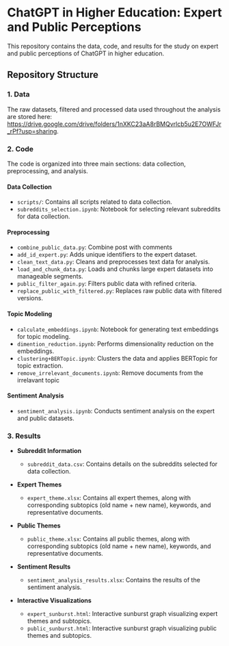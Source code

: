 # ChatGPT in Higher Education: Expert and Public Perceptions

This repository contains the data, code, and results for the study on expert and public perceptions of ChatGPT in higher education.

## Repository Structure

### 1. Data

The raw datasets, filtered and processed data used throughout the analysis are stored here: https://drive.google.com/drive/folders/1nXKC23aA8rBMQvrlcb5u2E7OWFJr_rPf?usp=sharing.

### 2. Code

The code is organized into three main sections: data collection, preprocessing, and analysis.

#### **Data Collection**
- `scripts/`: Contains all scripts related to data collection.
- `subreddits_selection.ipynb`: Notebook for selecting relevant subreddits for data collection.

#### **Preprocessing**
- `combine_public_data.py`: Combine post with comments
- `add_id_expert.py`: Adds unique identifiers to the expert dataset.
- `clean_text_data.py`: Cleans and preprocesses text data for analysis.
- `load_and_chunk_data.py`: Loads and chunks large expert datasets into manageable segments.
- `public_filter_again.py`: Filters public data with refined criteria.
- `replace_public_with_filtered.py`: Replaces raw public data with filtered versions.

#### **Topic Modeling**
- `calculate_embeddings.ipynb`: Notebook for generating text embeddings for topic modeling.
- `dimention_reduction.ipynb`: Performs dimensionality reduction on the embeddings.
- `clustering+BERTopic.ipynb`: Clusters the data and applies BERTopic for topic extraction.
- `remove_irrelevant_documents.ipynb`: Remove documents from the irrelavant topic

#### **Sentiment Analysis**
- `sentiment_analysis.ipynb`: Conducts sentiment analysis on the expert and public datasets.

### 3. Results

- **Subreddit Information**
  - `subreddit_data.csv`: Contains details on the subreddits selected for data collection.

- **Expert Themes**
  - `expert_theme.xlsx`: Contains all expert themes, along with corresponding subtopics (old name + new name), keywords, and representative documents.

- **Public Themes**
  - `public_theme.xlsx`: Contains all public themes, along with corresponding subtopics (old name + new name), keywords, and representative documents.

- **Sentiment Results**
  - `sentiment_analysis_results.xlsx`: Contains the results of the sentiment analysis.

- **Interactive Visualizations**
  - `expert_sunburst.html`: Interactive sunburst graph visualizing expert themes and subtopics.
  - `public_sunburst.html`: Interactive sunburst graph visualizing public themes and subtopics.
